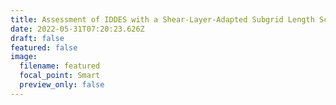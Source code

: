 ```yaml
---
title: Assessment of IDDES with a Shear-Layer-Adapted Subgrid Length Scale
date: 2022-05-31T07:20:23.626Z
draft: false
featured: false
image:
  filename: featured
  focal_point: Smart
  preview_only: false
---
```

